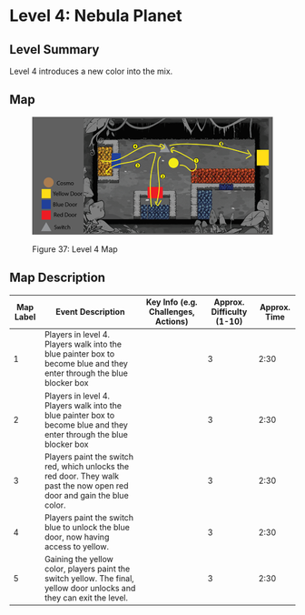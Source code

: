 # Level 4: Nebula Planet

## **Level Summary**

Level 4 introduces a new color into the mix.

## **Map**

<figure><img src="../.gitbook/assets/image (49).png" alt=""><figcaption><p>Figure 37: Level 4 Map</p></figcaption></figure>

## **Map Description**

<table><thead><tr><th data-type="number">Map Label</th><th>Event Description</th><th>Key Info (e.g. Challenges, Actions)</th><th>Approx. Difficulty (1-10)</th><th>Approx. Time</th></tr></thead><tbody><tr><td>1</td><td>Players in level 4. Players walk into the blue painter box to become blue and they enter through the blue blocker box</td><td></td><td>3</td><td>2:30</td></tr><tr><td>2</td><td>Players in level 4. Players walk into the blue painter box to become blue and they enter through the blue blocker box</td><td></td><td>3</td><td>2:30</td></tr><tr><td>3</td><td>Players paint the switch red, which unlocks the red door. They walk past the now open red door and gain the blue color.</td><td></td><td>3</td><td>2:30</td></tr><tr><td>4</td><td>Players paint the switch blue to unlock the blue door, now having access to yellow.</td><td></td><td>3</td><td>2:30</td></tr><tr><td>5</td><td>Gaining the yellow color, players paint the switch yellow. The final, yellow door unlocks and they can exit the level.</td><td></td><td>3</td><td>2:30</td></tr></tbody></table>
